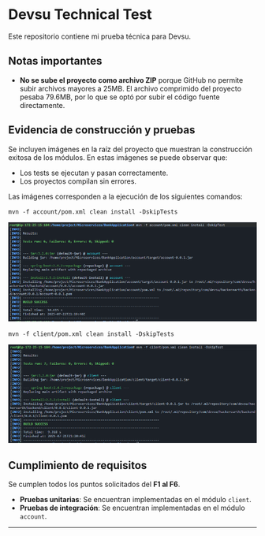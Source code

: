 # Devsu Technical Test

Este repositorio contiene mi prueba técnica para Devsu.

## Notas importantes
- **No se sube el proyecto como archivo ZIP** porque GitHub no permite subir archivos mayores a 25MB. El archivo comprimido del proyecto pesaba 79.6MB, por lo que se optó por subir el código fuente directamente.

## Evidencia de construcción y pruebas

Se incluyen imágenes en la raíz del proyecto que muestran la construcción exitosa de los módulos. En estas imágenes se puede observar que:
- Los tests se ejecutan y pasan correctamente.
- Los proyectos compilan sin errores.

Las imágenes corresponden a la ejecución de los siguientes comandos:

```
mvn -f account/pom.xml clean install -DskipTests
```
![Evidencia build account](acc-srv-build.png)

```
mvn -f client/pom.xml clean install -DskipTests
```
![Evidencia build client](cli-srv-build.png)

## Cumplimiento de requisitos
Se cumplen todos los puntos solicitados del **F1 al F6**.

- **Pruebas unitarias**: Se encuentran implementadas en el módulo `client`.
- **Pruebas de integración**: Se encuentran implementadas en el módulo `account`.

---
